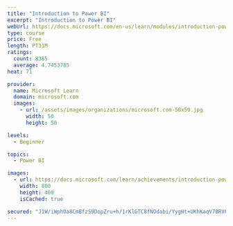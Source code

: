 ```yaml
---
title: "Introduction to Power BI"
excerpt: "Introduction to Power BI"
webUrl: https://docs.microsoft.com/en-us/learn/modules/introduction-power-bi/
type: course
price: Free
length: PT31M
ratings:
  count: 8385
  average: 4.7453785
heat: 71

provider:
  name: Microsoft Learn
  domain: microsoft.com
  images:
    - url: /assets/images/organizations/microsoft.com-50x50.jpg
      width: 50
      height: 50

levels:
  - Beginner

topics:
  - Power BI

images:
  - url: https://docs.microsoft.com/learn/achievements/introduction-power-bi-social.png
    width: 800
    height: 400
    isCached: true

secured: "J1W/iWphOa8CmBfzS9DopZru+h/1rKlGTC8fNOdabi/YygHt+UKhKaqV7BRVPBisOhlOTopqeVCpFabKpfpgZkeIf0Y5BQiQAwmxqJncs0YizMjuZ+g8quef+CVBytKfOCyisFWtyisV36HIy+ow5rv0j40oIo+O9B5ViU2ikE2XOgAjvgTdUY3PXns6xISzbioaVnPLNzrxNpOvOCFeEjo8Vx3ZkcTGNj6zZYMN5JM1T+fXHSMXrO+xDRLC2dfGDq6FD2n3p4TdODtYoPaoLW2xOm1eB5HoVHfwQ2TGXMK+P2AhIrucEJ16CNn/aR8T1fCPcRGY3r3+S4xVRiwL5UWS8Fh8IzzMIK/6Ir9X5oqLDkTfCvZJNhdzy01ACFo4zjBvN6UYOhQDyrbOLqdHcPzdDfQQVLJUPRsCzAxSo3k=;PwIpZUYsRQSRZb6SMxQuoQ=="
---
```


